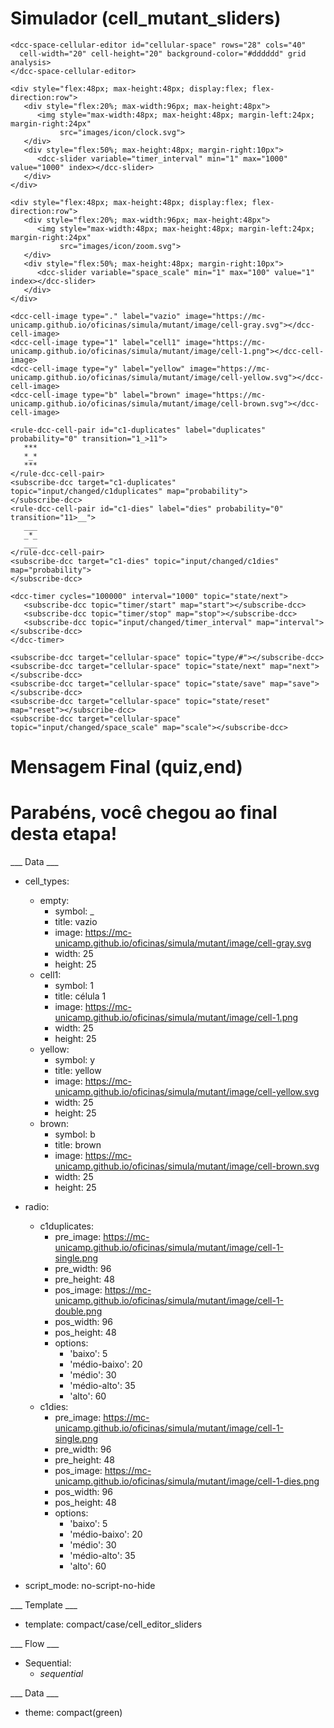 # Simulador (cell_mutant_sliders) #

~~~
<dcc-space-cellular-editor id="cellular-space" rows="28" cols="40"
  cell-width="20" cell-height="20" background-color="#dddddd" grid analysis>
</dcc-space-cellular-editor>

<div style="flex:48px; max-height:48px; display:flex; flex-direction:row">
   <div style="flex:20%; max-width:96px; max-height:48px">
      <img style="max-width:48px; max-height:48px; margin-left:24px; margin-right:24px"
           src="images/icon/clock.svg">
   </div>
   <div style="flex:50%; max-height:48px; margin-right:10px">
      <dcc-slider variable="timer_interval" min="1" max="1000" value="1000" index></dcc-slider>
   </div>
</div>

<div style="flex:48px; max-height:48px; display:flex; flex-direction:row">
   <div style="flex:20%; max-width:96px; max-height:48px">
      <img style="max-width:48px; max-height:48px; margin-left:24px; margin-right:24px"
           src="images/icon/zoom.svg">
   </div>
   <div style="flex:50%; max-height:48px; margin-right:10px">
      <dcc-slider variable="space_scale" min="1" max="100" value="1" index></dcc-slider>
   </div>
</div>

<dcc-cell-image type="." label="vazio" image="https://mc-unicamp.github.io/oficinas/simula/mutant/image/cell-gray.svg"></dcc-cell-image>
<dcc-cell-image type="1" label="cell1" image="https://mc-unicamp.github.io/oficinas/simula/mutant/image/cell-1.png"></dcc-cell-image>
<dcc-cell-image type="y" label="yellow" image="https://mc-unicamp.github.io/oficinas/simula/mutant/image/cell-yellow.svg"></dcc-cell-image>
<dcc-cell-image type="b" label="brown" image="https://mc-unicamp.github.io/oficinas/simula/mutant/image/cell-brown.svg"></dcc-cell-image>

<rule-dcc-cell-pair id="c1-duplicates" label="duplicates" probability="0" transition="1_>11">
   ***
   *_*
   ***
</rule-dcc-cell-pair>
<subscribe-dcc target="c1-duplicates" topic="input/changed/c1duplicates" map="probability">
</subscribe-dcc>
<rule-dcc-cell-pair id="c1-dies" label="dies" probability="0" transition="11>__">
   ___
   _*_
   ___
</rule-dcc-cell-pair>
<subscribe-dcc target="c1-dies" topic="input/changed/c1dies" map="probability">
</subscribe-dcc>

<dcc-timer cycles="100000" interval="1000" topic="state/next">
   <subscribe-dcc topic="timer/start" map="start"></subscribe-dcc>
   <subscribe-dcc topic="timer/stop" map="stop"></subscribe-dcc>
   <subscribe-dcc topic="input/changed/timer_interval" map="interval"></subscribe-dcc>
</dcc-timer>

<subscribe-dcc target="cellular-space" topic="type/#"></subscribe-dcc>
<subscribe-dcc target="cellular-space" topic="state/next" map="next"></subscribe-dcc>
<subscribe-dcc target="cellular-space" topic="state/save" map="save"></subscribe-dcc>
<subscribe-dcc target="cellular-space" topic="state/reset" map="reset"></subscribe-dcc>
<subscribe-dcc target="cellular-space" topic="input/changed/space_scale" map="scale"></subscribe-dcc>

~~~

# Mensagem Final (quiz,end) #
<h1>Parabéns, você chegou ao final desta etapa!</h1>

___ Data ___
* cell_types:
  * empty:
    * symbol: _
    * title: vazio
    * image: https://mc-unicamp.github.io/oficinas/simula/mutant/image/cell-gray.svg
    * width: 25
    * height: 25
  * cell1:
    * symbol: 1
    * title: célula 1
    * image: https://mc-unicamp.github.io/oficinas/simula/mutant/image/cell-1.png
    * width: 25
    * height: 25
  * yellow:
    * symbol: y
    * title: yellow
    * image: https://mc-unicamp.github.io/oficinas/simula/mutant/image/cell-yellow.svg
    * width: 25
    * height: 25
  * brown:
    * symbol: b
    * title: brown
    * image: https://mc-unicamp.github.io/oficinas/simula/mutant/image/cell-brown.svg
    * width: 25
    * height: 25

* radio:
  * c1duplicates:
    * pre_image: https://mc-unicamp.github.io/oficinas/simula/mutant/image/cell-1-single.png
    * pre_width: 96
    * pre_height: 48
    * pos_image: https://mc-unicamp.github.io/oficinas/simula/mutant/image/cell-1-double.png
    * pos_width: 96
    * pos_height: 48
    * options:
      * 'baixo': 5
      * 'médio-baixo': 20
      * 'médio': 30
      * 'médio-alto': 35
      * 'alto': 60
  * c1dies:
    * pre_image: https://mc-unicamp.github.io/oficinas/simula/mutant/image/cell-1-single.png
    * pre_width: 96
    * pre_height: 48
    * pos_image: https://mc-unicamp.github.io/oficinas/simula/mutant/image/cell-1-dies.png
    * pos_width: 96
    * pos_height: 48
    * options:
      * 'baixo': 5
      * 'médio-baixo': 20
      * 'médio': 30
      * 'médio-alto': 35
      * 'alto': 60
* script_mode: no-script-no-hide

___ Template ___

* template: compact/case/cell_editor_sliders

___ Flow ___

* Sequential:
  * _sequential_

___ Data ___

* theme: compact(green)

